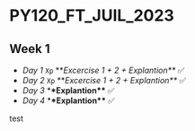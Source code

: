 # PY120_FT_JUIL_2023

## Week 1

- _Day 1_ `Xp` ***Excercise 1 + 2 + *Explantion\*\*** ✅️
- _Day 2_ `Xp` ***Excercise 1 + 2 + *Explantion\*\*** ✅️
- _Day 3_ \***\*Explantion\*\*** ✅️
- _Day 4_ \***\*Explantion\*\*** ✅️

test
